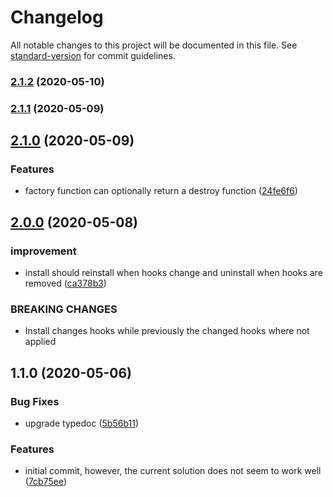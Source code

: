 # Changelog

All notable changes to this project will be documented in this file. See [standard-version](https://github.com/conventional-changelog/standard-version) for commit guidelines.

### [2.1.2](https://github.com/member-hooks/loki-hooks/compare/v2.1.1...v2.1.2) (2020-05-10)



### [2.1.1](https://github.com/member-hooks/loki-hooks/compare/v2.1.0...v2.1.1) (2020-05-09)



## [2.1.0](https://github.com/member-hooks/loki-hooks/compare/v2.0.0...v2.1.0) (2020-05-09)


### Features

* factory function can optionally return a destroy function ([24fe6f6](https://github.com/member-hooks/loki-hooks/commit/24fe6f6))



## [2.0.0](https://github.com/member-hooks/loki-hooks/compare/v1.1.0...v2.0.0) (2020-05-08)


### improvement

* install should reinstall when hooks change and uninstall when hooks are removed ([ca378b3](https://github.com/member-hooks/loki-hooks/commit/ca378b3))


### BREAKING CHANGES

* Install changes hooks while previously the changed hooks where not applied



## 1.1.0 (2020-05-06)


### Bug Fixes

* upgrade typedoc ([5b56b11](https://github.com/member-hooks/loki-hooks/commit/5b56b11))


### Features

* initial commit, however, the current solution does not seem to work well ([7cb75ee](https://github.com/member-hooks/loki-hooks/commit/7cb75ee))
